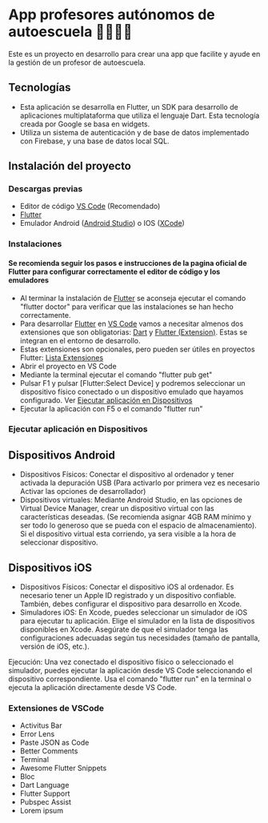 # App profesores autónomos de autoescuela 👨🏻‍🏫🚙
Este es un proyecto en desarrollo para crear una app que facilite y ayude en la gestión de un profesor de autoescuela.

## Tecnologías 
- Esta aplicación se desarrolla en Flutter, un SDK para desarrollo de aplicaciones multiplataforma que utiliza el lenguaje Dart. Esta tecnología creada por Google se basa en widgets.
- Utiliza un sistema de autenticación y de base de datos implementado con Firebase, y una base de datos local SQL.

## Instalación del proyecto
### Descargas previas
  - Editor de código [VS Code](https://code.visualstudio.com/) (Recomendado)
  - [Flutter](https://docs.flutter.dev/get-started/install)
  - Emulador Android ([Android Studio](https://developer.android.com/studio?hl=es-419)) o IOS ([XCode](https://apps.apple.com/es/app/xcode/id497799835?mt=12))
  
### Instalaciones
#### Se recomienda seguir los pasos e instrucciones de la pagina oficial de Flutter para configurar correctamente el editor de código y los emuladores
- Al terminar la instalación de [Flutter](https://docs.flutter.dev/get-started/install) se aconseja ejecutar el comando "flutter doctor" para verificar que las instalaciones se han hecho correctamente.
- Para desarrollar [Flutter](https://docs.flutter.dev/get-started/install) en [VS Code](https://code.visualstudio.com/) vamos a necesitar almenos dos extensiones que son obligatorias: [Dart](https://marketplace.visualstudio.com/items?itemName=Dart-Code.dart-code) y [Flutter (Extension)](https://marketplace.visualstudio.com/items?itemName=Dart-Code.flutter). Estas se integran en el entorno de desarrollo.
- Estas extensiones son opcionales, pero pueden ser útiles en proyectos Flutter: [Lista Extensiones](#extensiones-de-vscode)
- Abrir el proyecto en VS Code
- Mediante la terminal ejecutar el comando "flutter pub get"
- Pulsar F1 y pulsar [Flutter:Select Device] y podremos seleccionar un dispositivo físico conectado o un dispositivo emulado que hayamos configurado. Ver [Ejecutar aplicación en Dispositivos](#ejecutar-aplicación-en-dispositivos)
- Ejecutar la aplicación con F5 o el comando "flutter run"

### Ejecutar aplicación en Dispositivos
## Dispositivos Android
 - Dispositivos Físicos: Conectar el dispositivo al ordenador y tener activada la depuración USB (Para activarlo por primera vez es necesario Activar las opciones de desarrollador)
 - Dispositivos virtuales: Mediante Android Studio, en las opciones de Virtual Device Manager, crear un dispositivo virtual con las características deseadas. (Se recomienda asignar 4GB RAM mínimo y ser todo lo generoso que se pueda con el espacio de almacenamiento). Si el dispositivo virtual esta corriendo, ya sera visible a la hora de seleccionar dispositivo.

## Dispositivos iOS
- Dispositivos Físicos: Conectar el dispositivo iOS al ordenador. Es necesario tener un Apple ID registrado y un dispositivo confiable. También, debes configurar el dispositivo para desarrollo en Xcode.
- Simuladores iOS: En Xcode, puedes seleccionar un simulador de iOS para ejecutar tu aplicación. Elige el simulador en la lista de dispositivos disponibles en Xcode. Asegúrate de que el simulador tenga las configuraciones adecuadas según tus necesidades (tamaño de pantalla, versión de iOS, etc.).

Ejecución: Una vez conectado el dispositivo físico o seleccionado el simulador, puedes ejecutar la aplicación desde VS Code seleccionando el dispositivo correspondiente. Usa el comando "flutter run" en la terminal o ejecuta la aplicación directamente desde VS Code.

### Extensiones de VSCode
- Activitus Bar
- Error Lens
- Paste JSON as Code
- Better Comments
- Terminal
- Awesome Flutter Snippets
- Bloc
- Dart Language
- Flutter Support
- Pubspec Assist
- Lorem ipsum
